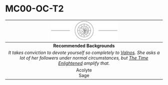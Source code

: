 # MC00-OC-T2

| <img src="../images/card-icons/the-time-enlightened.png" height="60" /> |
|:---:|
| **Recommended Backgrounds** |
| *It takes conviction to devote yourself so completely to [Valnos](../gods/deities/valnos.md). She asks a lot of her followers under normal circumstances, but [The Time Enlightened](../organisations/the-time-enlightened.md) amplify that.* |
| Acolyte<br>Sage |
